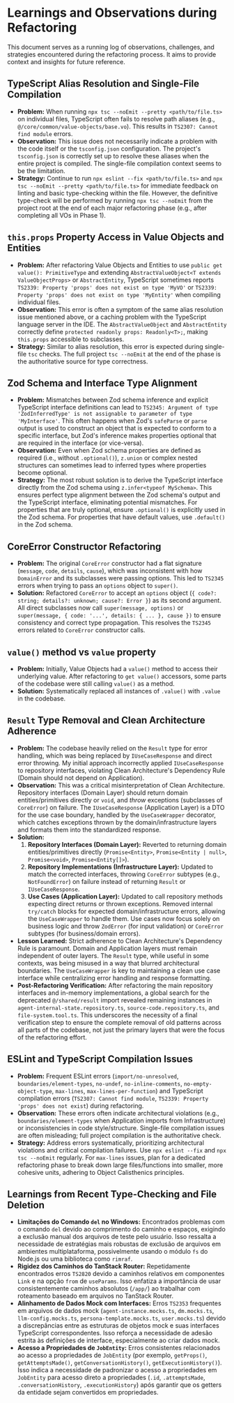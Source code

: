 # Learnings and Observations during Refactoring

This document serves as a running log of observations, challenges, and strategies encountered during the refactoring process. It aims to provide context and insights for future reference.

## TypeScript Alias Resolution and Single-File Compilation

- **Problem:** When running `npx tsc --noEmit --pretty <path/to/file.ts>` on individual files, TypeScript often fails to resolve path aliases (e.g., `@/core/common/value-objects/base.vo`). This results in `TS2307: Cannot find module` errors.
- **Observation:** This issue does not necessarily indicate a problem with the code itself or the `tsconfig.json` configuration. The project's `tsconfig.json` is correctly set up to resolve these aliases when the entire project is compiled. The single-file compilation context seems to be the limitation.
- **Strategy:** Continue to run `npx eslint --fix <path/to/file.ts>` and `npx tsc --noEmit --pretty <path/to/file.ts>` for immediate feedback on linting and basic type-checking within the file. However, the definitive type-check will be performed by running `npx tsc --noEmit` from the project root at the end of each major refactoring phase (e.g., after completing all VOs in Phase 1).

## `this.props` Property Access in Value Objects and Entities

- **Problem:** After refactoring Value Objects and Entities to use `public get value(): PrimitiveType` and extending `AbstractValueObject<T extends ValueObjectProps>` or `AbstractEntity`, TypeScript sometimes reports `TS2339: Property 'props' does not exist on type 'MyVO'` or `TS2339: Property 'props' does not exist on type 'MyEntity'` when compiling individual files.
- **Observation:** This error is often a symptom of the same alias resolution issue mentioned above, or a caching problem with the TypeScript language server in the IDE. The `AbstractValueObject` and `AbstractEntity` correctly define `protected readonly props: Readonly<T>;`, making `this.props` accessible to subclasses.
- **Strategy:** Similar to alias resolution, this error is expected during single-file `tsc` checks. The full project `tsc --noEmit` at the end of the phase is the authoritative source for type correctness.

## Zod Schema and Interface Type Alignment

- **Problem:** Mismatches between Zod schema inference and explicit TypeScript interface definitions can lead to `TS2345: Argument of type 'ZodInferredType' is not assignable to parameter of type 'MyInterface'`. This often happens when Zod's `safeParse` or `parse` output is used to construct an object that is expected to conform to a specific interface, but Zod's inference makes properties optional that are required in the interface (or vice-versa).
- **Observation:** Even when Zod schema properties are defined as required (i.e., without `.optional()`), `z.union` or complex nested structures can sometimes lead to inferred types where properties become optional.
- **Strategy:** The most robust solution is to derive the TypeScript interface directly from the Zod schema using `z.infer<typeof MySchema>`. This ensures perfect type alignment between the Zod schema's output and the TypeScript interface, eliminating potential mismatches. For properties that are truly optional, ensure `.optional()` is explicitly used in the Zod schema. For properties that have default values, use `.default()` in the Zod schema.

## CoreError Constructor Refactoring

- **Problem:** The original `CoreError` constructor had a flat signature (`message`, `code`, `details`, `cause`), which was inconsistent with how `DomainError` and its subclasses were passing options. This led to `TS2345` errors when trying to pass an `options` object to `super()`.
- **Solution:** Refactored `CoreError` to accept an `options` object (`{ code?: string; details?: unknown; cause?: Error }`) as its second argument. All direct subclasses now call `super(message, options)` or `super(message, { code: '...', details: { ... }, cause })` to ensure consistency and correct type propagation. This resolves the `TS2345` errors related to `CoreError` constructor calls.

## `value()` method vs `value` property

- **Problem:** Initially, Value Objects had a `value()` method to access their underlying value. After refactoring to `get value()` accessors, some parts of the codebase were still calling `value()` as a method.
- **Solution:** Systematically replaced all instances of `.value()` with `.value` in the codebase.

## `Result` Type Removal and Clean Architecture Adherence

- **Problem:** The codebase heavily relied on the `Result` type for error handling, which was being replaced by `IUseCaseResponse` and direct error throwing. My initial approach incorrectly applied `IUseCaseResponse` to repository interfaces, violating Clean Architecture's Dependency Rule (Domain should not depend on Application).
- **Observation:** This was a critical misinterpretation of Clean Architecture. Repository interfaces (Domain Layer) should return domain entities/primitives directly or `void`, and *throw* exceptions (subclasses of `CoreError`) on failure. The `IUseCaseResponse` (Application Layer) is a DTO for the use case boundary, handled by the `UseCaseWrapper` decorator, which catches exceptions thrown by the domain/infrastructure layers and formats them into the standardized response.
- **Solution:**
    1.  **Repository Interfaces (Domain Layer):** Reverted to returning domain entities/primitives directly (`Promise<Entity>`, `Promise<Entity | null>`, `Promise<void>`, `Promise<Entity[]>`).
    2.  **Repository Implementations (Infrastructure Layer):** Updated to match the corrected interfaces, throwing `CoreError` subtypes (e.g., `NotFoundError`) on failure instead of returning `Result` or `IUseCaseResponse`.
    3.  **Use Cases (Application Layer):** Updated to call repository methods expecting direct returns or thrown exceptions. Removed internal `try/catch` blocks for expected domain/infrastructure errors, allowing the `UseCaseWrapper` to handle them. Use cases now focus solely on business logic and throw `ZodError` (for input validation) or `CoreError` subtypes (for business/domain errors).
- **Lesson Learned:** Strict adherence to Clean Architecture's Dependency Rule is paramount. Domain and Application layers must remain independent of outer layers. The `Result` type, while useful in some contexts, was being misused in a way that blurred architectural boundaries. The `UseCaseWrapper` is key to maintaining a clean use case interface while centralizing error handling and response formatting.
- **Post-Refactoring Verification:** After refactoring the main repository interfaces and in-memory implementations, a global search for the deprecated `@/shared/result` import revealed remaining instances in `agent-internal-state.repository.ts`, `source-code.repository.ts`, and `file-system.tool.ts`. This underscores the necessity of a final verification step to ensure the complete removal of old patterns across all parts of the codebase, not just the primary layers that were the focus of the refactoring effort.

## ESLint and TypeScript Compilation Issues

- **Problem:** Frequent ESLint errors (`import/no-unresolved`, `boundaries/element-types`, `no-undef`, `no-inline-comments`, `no-empty-object-type`, `max-lines`, `max-lines-per-function`) and TypeScript compilation errors (`TS2307: Cannot find module`, `TS2339: Property 'props' does not exist`) during refactoring.
- **Observation:** These errors often indicate architectural violations (e.g., `boundaries/element-types` when Application imports from Infrastructure) or inconsistencies in code style/structure. Single-file compilation issues are often misleading; full project compilation is the authoritative check.
- **Strategy:** Address errors systematically, prioritizing architectural violations and critical compilation failures. Use `npx eslint --fix` and `npx tsc --noEmit` regularly. For `max-lines` issues, plan for a dedicated refactoring phase to break down large files/functions into smaller, more cohesive units, adhering to Object Calisthenics principles.

## Learnings from Recent Type-Checking and File Deletion

- **Limitações do Comando `del` no Windows:** Encontrados problemas com o comando `del` devido ao comprimento do caminho e espaços, exigindo a exclusão manual dos arquivos de teste pelo usuário. Isso ressalta a necessidade de estratégias mais robustas de exclusão de arquivos em ambientes multiplataforma, possivelmente usando o módulo `fs` do Node.js ou uma biblioteca como `rimraf`.
- **Rigidez dos Caminhos do TanStack Router:** Repetidamente encontrados erros `TS2820` devido a caminhos relativos em componentes `Link` e na opção `from` de `useParams`. Isso enfatiza a importância de usar consistentemente caminhos absolutos (`/app/`) ao trabalhar com roteamento baseado em arquivos no TanStack Router.
- **Alinhamento de Dados Mock com Interfaces:** Erros `TS2353` frequentes em arquivos de dados mock (`agent-instance.mocks.ts`, `dm.mocks.ts`, `llm-config.mocks.ts`, `persona-template.mocks.ts`, `user.mocks.ts`) devido a discrepâncias entre as estruturas de objetos mock e suas interfaces TypeScript correspondentes. Isso reforça a necessidade de adesão estrita às definições de interface, especialmente ao criar dados mock.
- **Acesso a Propriedades de `JobEntity`:** Erros consistentes relacionados ao acesso a propriedades de `JobEntity` (por exemplo, `getProps()`, `getAttemptsMade()`, `getConversationHistory()`, `getExecutionHistory()`). Isso indica a necessidade de padronizar o acesso a propriedades em `JobEntity` para acesso direto a propriedades (`.id`, `.attemptsMade`, `.conversationHistory`, `.executionHistory`) após garantir que os getters da entidade sejam convertidos em propriedades.